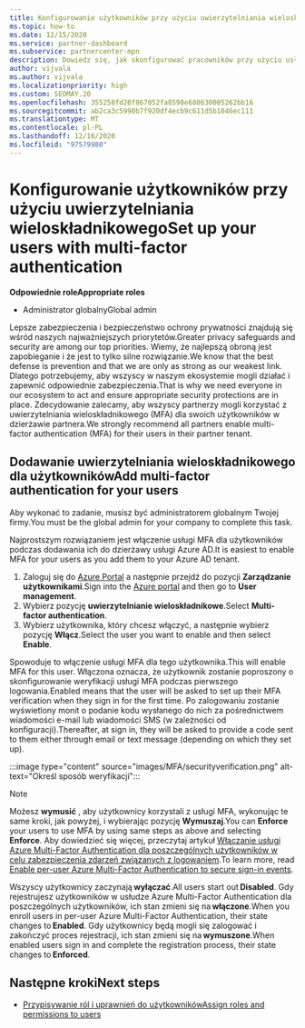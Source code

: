 ```yaml
---
title: Konfigurowanie użytkowników przy użyciu uwierzytelniania wieloskładnikowego
ms.topic: how-to
ms.date: 12/15/2020
ms.service: partner-dashboard
ms.subservice: partnercenter-mpn
description: Dowiedz się, jak skonfigurować pracowników przy użyciu usługi MFA
author: vijvala
ms.author: vijvala
ms.localizationpriority: high
ms.custom: SEOMAY.20
ms.openlocfilehash: 355258fd20f867052fa8598e688630005262bb16
ms.sourcegitcommit: ab2ca3c5990b7f920df4ecb9c611d5b1046ec111
ms.translationtype: MT
ms.contentlocale: pl-PL
ms.lasthandoff: 12/16/2020
ms.locfileid: "97579980"
---
```

# <a name="set-up-your-users-with-multi-factor-authentication"></a><span data-ttu-id="993a3-103">Konfigurowanie użytkowników przy użyciu uwierzytelniania wieloskładnikowego</span><span class="sxs-lookup"><span data-stu-id="993a3-103">Set up your users with multi-factor authentication</span></span>

<span data-ttu-id="993a3-104">**Odpowiednie role**</span><span class="sxs-lookup"><span data-stu-id="993a3-104">**Appropriate roles**</span></span>

- <span data-ttu-id="993a3-105">Administrator globalny</span><span class="sxs-lookup"><span data-stu-id="993a3-105">Global admin</span></span>

<span data-ttu-id="993a3-106">Lepsze zabezpieczenia i bezpieczeństwo ochrony prywatności znajdują się wśród naszych najważniejszych priorytetów.</span><span class="sxs-lookup"><span data-stu-id="993a3-106">Greater privacy safeguards and security are among our top priorities.</span></span> <span data-ttu-id="993a3-107">Wiemy, że najlepszą obroną jest zapobieganie i że jest to tylko silne rozwiązanie.</span><span class="sxs-lookup"><span data-stu-id="993a3-107">We know that the best defense is prevention and that we are only as strong as our weakest link.</span></span> <span data-ttu-id="993a3-108">Dlatego potrzebujemy, aby wszyscy w naszym ekosystemie mogli działać i zapewnić odpowiednie zabezpieczenia.</span><span class="sxs-lookup"><span data-stu-id="993a3-108">That is why we need everyone in our ecosystem to act and ensure appropriate security protections are in place.</span></span> <span data-ttu-id="993a3-109">Zdecydowanie zalecamy, aby wszyscy partnerzy mogli korzystać z uwierzytelniania wieloskładnikowego (MFA) dla swoich użytkowników w dzierżawie partnera.</span><span class="sxs-lookup"><span data-stu-id="993a3-109">We strongly recommend all partners enable multi-factor authentication (MFA) for their users in their partner tenant.</span></span> 

## <a name="add-multi-factor-authentication-for-your-users"></a><span data-ttu-id="993a3-110">Dodawanie uwierzytelniania wieloskładnikowego dla użytkowników</span><span class="sxs-lookup"><span data-stu-id="993a3-110">Add multi-factor authentication for your users</span></span>

<span data-ttu-id="993a3-111">Aby wykonać to zadanie, musisz być administratorem globalnym Twojej firmy.</span><span class="sxs-lookup"><span data-stu-id="993a3-111">You must be the global admin for your company to complete this task.</span></span>

<span data-ttu-id="993a3-112">Najprostszym rozwiązaniem jest włączenie usługi MFA dla użytkowników podczas dodawania ich do dzierżawy usługi Azure AD.</span><span class="sxs-lookup"><span data-stu-id="993a3-112">It is easiest to enable MFA for your users as you add them to your Azure AD tenant.</span></span>

1. <span data-ttu-id="993a3-113">Zaloguj się do [Azure Portal](https://portal.azure.com) a następnie przejdź do pozycji **Zarządzanie użytkownikami**.</span><span class="sxs-lookup"><span data-stu-id="993a3-113">Sign into the [Azure portal](https://portal.azure.com) and then go to **User management**.</span></span>
1. <span data-ttu-id="993a3-114">Wybierz pozycję **uwierzytelnianie wieloskładnikowe**.</span><span class="sxs-lookup"><span data-stu-id="993a3-114">Select **Multi-factor authentication**.</span></span>
1. <span data-ttu-id="993a3-115">Wybierz użytkownika, który chcesz włączyć, a następnie wybierz pozycję **Włącz**.</span><span class="sxs-lookup"><span data-stu-id="993a3-115">Select the user you want to enable and then select **Enable**.</span></span>

<span data-ttu-id="993a3-116">Spowoduje to włączenie usługi MFA dla tego użytkownika.</span><span class="sxs-lookup"><span data-stu-id="993a3-116">This will enable MFA for this user.</span></span> <span data-ttu-id="993a3-117">Włączona oznacza, że użytkownik zostanie poproszony o skonfigurowanie weryfikacji usługi MFA podczas pierwszego logowania.</span><span class="sxs-lookup"><span data-stu-id="993a3-117">Enabled means that the user will be asked to set up their MFA verification when they sign in for the first time.</span></span> <span data-ttu-id="993a3-118">Po zalogowaniu zostanie wyświetlony monit o podanie kodu wysłanego do nich za pośrednictwem wiadomości e-mail lub wiadomości SMS (w zależności od konfiguracji).</span><span class="sxs-lookup"><span data-stu-id="993a3-118">Thereafter, at sign in, they will be asked to provide a code sent to them either through email or text message (depending on which they set up).</span></span>  

:::image type="content" source="images/MFA/securityverification.png" alt-text="Określ sposób weryfikacji":::

>[!NOTE]
><span data-ttu-id="993a3-120">Możesz **wymusić** , aby użytkownicy korzystali z usługi MFA, wykonując te same kroki, jak powyżej, i wybierając pozycję **Wymuszaj**.</span><span class="sxs-lookup"><span data-stu-id="993a3-120">You can **Enforce** your users to use MFA by using same steps as above and selecting **Enforce**.</span></span> <span data-ttu-id="993a3-121">Aby dowiedzieć się więcej, przeczytaj artykuł [Włączanie usługi Azure Multi-Factor Authentication dla poszczególnych użytkowników w celu zabezpieczenia zdarzeń związanych z logowaniem](https://docs.microsoft.com/azure/active-directory/authentication/howto-mfa-userstates).</span><span class="sxs-lookup"><span data-stu-id="993a3-121">To learn more, read [Enable per-user Azure Multi-Factor Authentication to secure sign-in events](https://docs.microsoft.com/azure/active-directory/authentication/howto-mfa-userstates).</span></span> 

<span data-ttu-id="993a3-122">Wszyscy użytkownicy zaczynają **wyłączać**.</span><span class="sxs-lookup"><span data-stu-id="993a3-122">All users start out **Disabled**.</span></span> <span data-ttu-id="993a3-123">Gdy rejestrujesz użytkowników w usłudze Azure Multi-Factor Authentication dla poszczególnych użytkowników, ich stan zmieni się na **włączone**.</span><span class="sxs-lookup"><span data-stu-id="993a3-123">When you enroll users in per-user Azure Multi-Factor Authentication, their state changes to **Enabled**.</span></span> <span data-ttu-id="993a3-124">Gdy użytkownicy będą mogli się zalogować i zakończyć proces rejestracji, ich stan zmieni się na **wymuszone**.</span><span class="sxs-lookup"><span data-stu-id="993a3-124">When enabled users sign in and complete the registration process, their state changes to **Enforced**.</span></span> 

## <a name="next-steps"></a><span data-ttu-id="993a3-125">Następne kroki</span><span class="sxs-lookup"><span data-stu-id="993a3-125">Next steps</span></span>

- [<span data-ttu-id="993a3-126">Przypisywanie ról i uprawnień do użytkowników</span><span class="sxs-lookup"><span data-stu-id="993a3-126">Assign roles and permissions to users</span></span>](permissions-overview.md)

